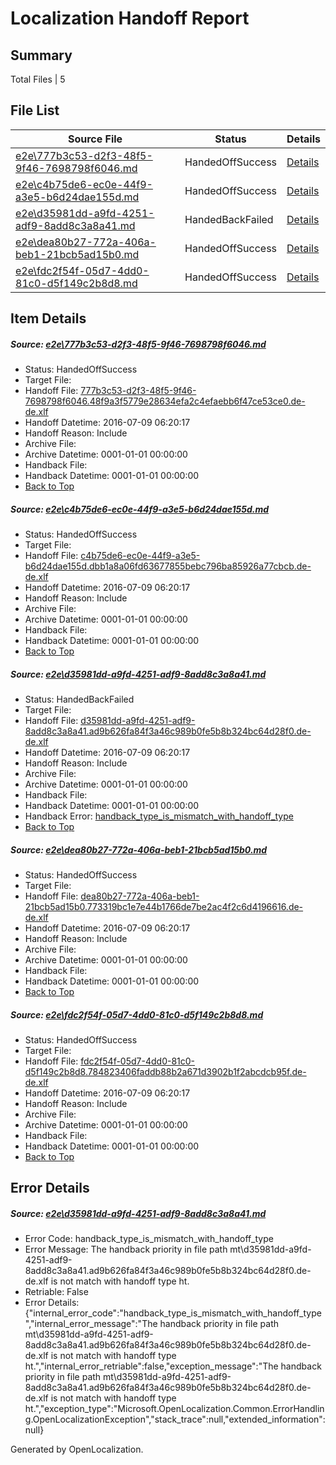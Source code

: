 # <a name='report-top'></a> Localization Handoff Report

## Summary
 Total Files | 5

## File List
 Source File | Status | Details 
 ----------- | ------ | ------- 
 [e2e\777b3c53-d2f3-48f5-9f46-7698798f6046.md](https://github.com/OpenLocalizationTestOrg/oltest/blob/fa4dbeba5ea2f4dcc395e2d167eadb4eb35b7098/e2e/777b3c53-d2f3-48f5-9f46-7698798f6046.md) | HandedOffSuccess | [Details](#68feb382fd23111d5fa0144c9131ca42a3ce2ef45)
 [e2e\c4b75de6-ec0e-44f9-a3e5-b6d24dae155d.md](https://github.com/OpenLocalizationTestOrg/oltest/blob/fa4dbeba5ea2f4dcc395e2d167eadb4eb35b7098/e2e/c4b75de6-ec0e-44f9-a3e5-b6d24dae155d.md) | HandedOffSuccess | [Details](#8626d68dd46c1c5a4e3f20759bdefb3a09434b957)
 [e2e\d35981dd-a9fd-4251-adf9-8add8c3a8a41.md](https://github.com/OpenLocalizationTestOrg/oltest/blob/b9a8c41e7056299a5af5596c1d497410d46bce63/e2e/d35981dd-a9fd-4251-adf9-8add8c3a8a41.md) | HandedBackFailed | [Details](#25ab2722ea47c8f0eb7ee4303562b77efe3a7e6b8)
 [e2e\dea80b27-772a-406a-beb1-21bcb5ad15b0.md](https://github.com/OpenLocalizationTestOrg/oltest/blob/614df5b0ca7295fe8df5f374dade7b20548a826b/e2e/dea80b27-772a-406a-beb1-21bcb5ad15b0.md) | HandedOffSuccess | [Details](#b5746aa8f5673c80b0a672d430d4448e26738b489)
 [e2e\fdc2f54f-05d7-4dd0-81c0-d5f149c2b8d8.md](https://github.com/OpenLocalizationTestOrg/oltest/blob/492366abc1daec228193a697b859bddc43e67c08/e2e/fdc2f54f-05d7-4dd0-81c0-d5f149c2b8d8.md) | HandedOffSuccess | [Details](#57827f8b07c26d9695fd9b015c737df44aa62cd111)

## Item Details
##### <a name='68feb382fd23111d5fa0144c9131ca42a3ce2ef45'></a> Source: [e2e\777b3c53-d2f3-48f5-9f46-7698798f6046.md](https://github.com/OpenLocalizationTestOrg/oltest/blob/fa4dbeba5ea2f4dcc395e2d167eadb4eb35b7098/e2e/777b3c53-d2f3-48f5-9f46-7698798f6046.md)
* Status: HandedOffSuccess
* Target File: 
* Handoff File: [777b3c53-d2f3-48f5-9f46-7698798f6046.48f9a3f5779e28634efa2c4efaebb6f47ce53ce0.de-de.xlf](https://github.com/OpenLocalizationTestOrg/olhandoff-e2e/blob/03aae728e2ed7bd1d1c0bf3b922e576e133589a6/ol-handoff/OpenLocalizationTestOrg/oltest-dede-fly/ci/777b3c53-d2f3-48f5-9f46-7698798f6046.48f9a3f5779e28634efa2c4efaebb6f47ce53ce0.de-de.xlf)
* Handoff Datetime: 2016-07-09 06:20:17
* Handoff Reason: Include
* Archive File: 
* Archive Datetime: 0001-01-01 00:00:00
* Handback File: 
* Handback Datetime: 0001-01-01 00:00:00
* [Back to Top](#report-top)

##### <a name='8626d68dd46c1c5a4e3f20759bdefb3a09434b957'></a> Source: [e2e\c4b75de6-ec0e-44f9-a3e5-b6d24dae155d.md](https://github.com/OpenLocalizationTestOrg/oltest/blob/fa4dbeba5ea2f4dcc395e2d167eadb4eb35b7098/e2e/c4b75de6-ec0e-44f9-a3e5-b6d24dae155d.md)
* Status: HandedOffSuccess
* Target File: 
* Handoff File: [c4b75de6-ec0e-44f9-a3e5-b6d24dae155d.dbb1a8a06fd63677855bebc796ba85926a77cbcb.de-de.xlf](https://github.com/OpenLocalizationTestOrg/olhandoff-e2e/blob/03aae728e2ed7bd1d1c0bf3b922e576e133589a6/ol-handoff/OpenLocalizationTestOrg/oltest-dede-fly/ci/c4b75de6-ec0e-44f9-a3e5-b6d24dae155d.dbb1a8a06fd63677855bebc796ba85926a77cbcb.de-de.xlf)
* Handoff Datetime: 2016-07-09 06:20:17
* Handoff Reason: Include
* Archive File: 
* Archive Datetime: 0001-01-01 00:00:00
* Handback File: 
* Handback Datetime: 0001-01-01 00:00:00
* [Back to Top](#report-top)

##### <a name='25ab2722ea47c8f0eb7ee4303562b77efe3a7e6b8'></a> Source: [e2e\d35981dd-a9fd-4251-adf9-8add8c3a8a41.md](https://github.com/OpenLocalizationTestOrg/oltest/blob/b9a8c41e7056299a5af5596c1d497410d46bce63/e2e/d35981dd-a9fd-4251-adf9-8add8c3a8a41.md)
* Status: HandedBackFailed
* Target File: 
* Handoff File: [d35981dd-a9fd-4251-adf9-8add8c3a8a41.ad9b626fa84f3a46c989b0fe5b8b324bc64d28f0.de-de.xlf](https://github.com/OpenLocalizationTestOrg/olhandoff-e2e/blob/03aae728e2ed7bd1d1c0bf3b922e576e133589a6/ol-handoff/OpenLocalizationTestOrg/oltest-dede-fly/ci/d35981dd-a9fd-4251-adf9-8add8c3a8a41.ad9b626fa84f3a46c989b0fe5b8b324bc64d28f0.de-de.xlf)
* Handoff Datetime: 2016-07-09 06:20:17
* Handoff Reason: Include
* Archive File: 
* Archive Datetime: 0001-01-01 00:00:00
* Handback File: 
* Handback Datetime: 0001-01-01 00:00:00
* Handback Error: [handback_type_is_mismatch_with_handoff_type](#25ab2722ea47c8f0eb7ee4303562b77efe3a7e6b8handback_type_is_mismatch_with_handoff_type)
* [Back to Top](#report-top)

##### <a name='b5746aa8f5673c80b0a672d430d4448e26738b489'></a> Source: [e2e\dea80b27-772a-406a-beb1-21bcb5ad15b0.md](https://github.com/OpenLocalizationTestOrg/oltest/blob/614df5b0ca7295fe8df5f374dade7b20548a826b/e2e/dea80b27-772a-406a-beb1-21bcb5ad15b0.md)
* Status: HandedOffSuccess
* Target File: 
* Handoff File: [dea80b27-772a-406a-beb1-21bcb5ad15b0.773319bc1e7e44b1766de7be2ac4f2c6d4196616.de-de.xlf](https://github.com/OpenLocalizationTestOrg/olhandoff-e2e/blob/03aae728e2ed7bd1d1c0bf3b922e576e133589a6/ol-handoff/OpenLocalizationTestOrg/oltest-dede-fly/ci/dea80b27-772a-406a-beb1-21bcb5ad15b0.773319bc1e7e44b1766de7be2ac4f2c6d4196616.de-de.xlf)
* Handoff Datetime: 2016-07-09 06:20:17
* Handoff Reason: Include
* Archive File: 
* Archive Datetime: 0001-01-01 00:00:00
* Handback File: 
* Handback Datetime: 0001-01-01 00:00:00
* [Back to Top](#report-top)

##### <a name='57827f8b07c26d9695fd9b015c737df44aa62cd111'></a> Source: [e2e\fdc2f54f-05d7-4dd0-81c0-d5f149c2b8d8.md](https://github.com/OpenLocalizationTestOrg/oltest/blob/492366abc1daec228193a697b859bddc43e67c08/e2e/fdc2f54f-05d7-4dd0-81c0-d5f149c2b8d8.md)
* Status: HandedOffSuccess
* Target File: 
* Handoff File: [fdc2f54f-05d7-4dd0-81c0-d5f149c2b8d8.784823406faddb88b2a671d3902b1f2abcdcb95f.de-de.xlf](https://github.com/OpenLocalizationTestOrg/olhandoff-e2e/blob/03aae728e2ed7bd1d1c0bf3b922e576e133589a6/ol-handoff/OpenLocalizationTestOrg/oltest-dede-fly/ci/fdc2f54f-05d7-4dd0-81c0-d5f149c2b8d8.784823406faddb88b2a671d3902b1f2abcdcb95f.de-de.xlf)
* Handoff Datetime: 2016-07-09 06:20:17
* Handoff Reason: Include
* Archive File: 
* Archive Datetime: 0001-01-01 00:00:00
* Handback File: 
* Handback Datetime: 0001-01-01 00:00:00
* [Back to Top](#report-top)


## Error Details
##### <a name='25ab2722ea47c8f0eb7ee4303562b77efe3a7e6b8handback_type_is_mismatch_with_handoff_type'></a> Source: [e2e\d35981dd-a9fd-4251-adf9-8add8c3a8a41.md](#25ab2722ea47c8f0eb7ee4303562b77efe3a7e6b8)
* Error Code: handback_type_is_mismatch_with_handoff_type
* Error Message: The handback priority in file path mt\d35981dd-a9fd-4251-adf9-8add8c3a8a41.ad9b626fa84f3a46c989b0fe5b8b324bc64d28f0.de-de.xlf is not match with handoff type ht.
* Retriable: False
* Error Details: {"internal_error_code":"handback_type_is_mismatch_with_handoff_type","internal_error_message":"The handback priority in file path mt\\d35981dd-a9fd-4251-adf9-8add8c3a8a41.ad9b626fa84f3a46c989b0fe5b8b324bc64d28f0.de-de.xlf is not match with handoff type ht.","internal_error_retriable":false,"exception_message":"The handback priority in file path mt\\d35981dd-a9fd-4251-adf9-8add8c3a8a41.ad9b626fa84f3a46c989b0fe5b8b324bc64d28f0.de-de.xlf is not match with handoff type ht.","exception_type":"Microsoft.OpenLocalization.Common.ErrorHandling.OpenLocalizationException","stack_trace":null,"extended_information":null}


Generated by OpenLocalization.
